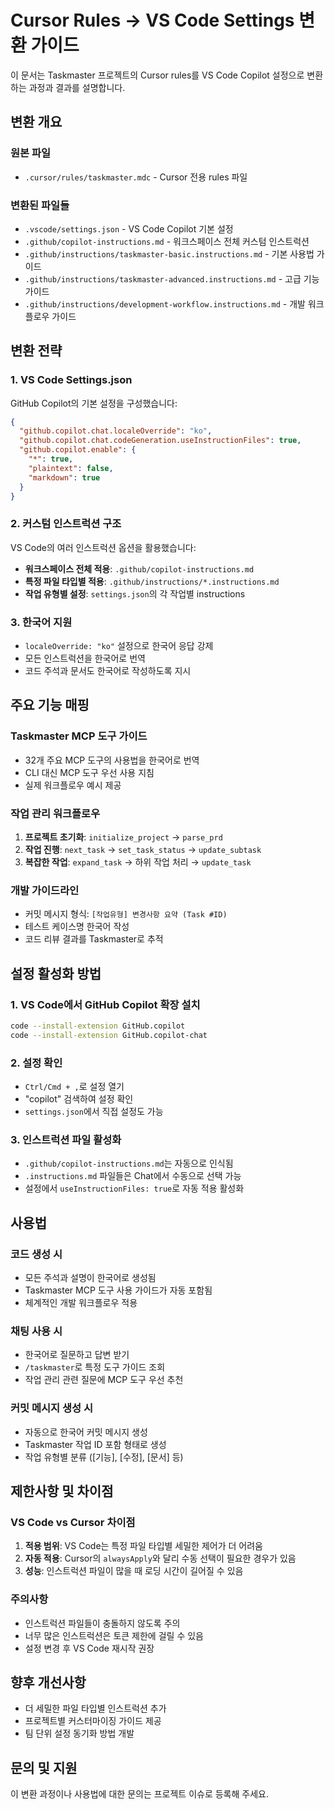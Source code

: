 # Cursor Rules → VS Code Settings 변환 가이드

이 문서는 Taskmaster 프로젝트의 Cursor rules를 VS Code Copilot 설정으로 변환하는 과정과 결과를 설명합니다.

## 변환 개요

### 원본 파일
- `.cursor/rules/taskmaster.mdc` - Cursor 전용 rules 파일

### 변환된 파일들
- `.vscode/settings.json` - VS Code Copilot 기본 설정
- `.github/copilot-instructions.md` - 워크스페이스 전체 커스텀 인스트럭션
- `.github/instructions/taskmaster-basic.instructions.md` - 기본 사용법 가이드
- `.github/instructions/taskmaster-advanced.instructions.md` - 고급 기능 가이드
- `.github/instructions/development-workflow.instructions.md` - 개발 워크플로우 가이드

## 변환 전략

### 1. VS Code Settings.json
GitHub Copilot의 기본 설정을 구성했습니다:

```json
{
  "github.copilot.chat.localeOverride": "ko",
  "github.copilot.chat.codeGeneration.useInstructionFiles": true,
  "github.copilot.enable": {
    "*": true,
    "plaintext": false,
    "markdown": true
  }
}
```

### 2. 커스텀 인스트럭션 구조
VS Code의 여러 인스트럭션 옵션을 활용했습니다:

- **워크스페이스 전체 적용**: `.github/copilot-instructions.md`
- **특정 파일 타입별 적용**: `.github/instructions/*.instructions.md`
- **작업 유형별 설정**: `settings.json`의 각 작업별 instructions

### 3. 한국어 지원
- `localeOverride: "ko"` 설정으로 한국어 응답 강제
- 모든 인스트럭션을 한국어로 번역
- 코드 주석과 문서도 한국어로 작성하도록 지시

## 주요 기능 매핑

### Taskmaster MCP 도구 가이드
- 32개 주요 MCP 도구의 사용법을 한국어로 번역
- CLI 대신 MCP 도구 우선 사용 지침
- 실제 워크플로우 예시 제공

### 작업 관리 워크플로우
1. **프로젝트 초기화**: `initialize_project` → `parse_prd`
2. **작업 진행**: `next_task` → `set_task_status` → `update_subtask`
3. **복잡한 작업**: `expand_task` → 하위 작업 처리 → `update_task`

### 개발 가이드라인
- 커밋 메시지 형식: `[작업유형] 변경사항 요약 (Task #ID)`
- 테스트 케이스명 한국어 작성
- 코드 리뷰 결과를 Taskmaster로 추적

## 설정 활성화 방법

### 1. VS Code에서 GitHub Copilot 확장 설치
```bash
code --install-extension GitHub.copilot
code --install-extension GitHub.copilot-chat
```

### 2. 설정 확인
- `Ctrl/Cmd + ,`로 설정 열기
- "copilot" 검색하여 설정 확인
- `settings.json`에서 직접 설정도 가능

### 3. 인스트럭션 파일 활성화
- `.github/copilot-instructions.md`는 자동으로 인식됨
- `.instructions.md` 파일들은 Chat에서 수동으로 선택 가능
- 설정에서 `useInstructionFiles: true`로 자동 적용 활성화

## 사용법

### 코드 생성 시
- 모든 주석과 설명이 한국어로 생성됨
- Taskmaster MCP 도구 사용 가이드가 자동 포함됨
- 체계적인 개발 워크플로우 적용

### 채팅 사용 시
- 한국어로 질문하고 답변 받기
- `/taskmaster`로 특정 도구 가이드 조회
- 작업 관리 관련 질문에 MCP 도구 우선 추천

### 커밋 메시지 생성 시
- 자동으로 한국어 커밋 메시지 생성
- Taskmaster 작업 ID 포함 형태로 생성
- 작업 유형별 분류 ([기능], [수정], [문서] 등)

## 제한사항 및 차이점

### VS Code vs Cursor 차이점
1. **적용 범위**: VS Code는 특정 파일 타입별 세밀한 제어가 더 어려움
2. **자동 적용**: Cursor의 `alwaysApply`와 달리 수동 선택이 필요한 경우가 있음
3. **성능**: 인스트럭션 파일이 많을 때 로딩 시간이 길어질 수 있음

### 주의사항
- 인스트럭션 파일들이 충돌하지 않도록 주의
- 너무 많은 인스트럭션은 토큰 제한에 걸릴 수 있음
- 설정 변경 후 VS Code 재시작 권장

## 향후 개선사항
- 더 세밀한 파일 타입별 인스트럭션 추가
- 프로젝트별 커스터마이징 가이드 제공
- 팀 단위 설정 동기화 방법 개발

## 문의 및 지원
이 변환 과정이나 사용법에 대한 문의는 프로젝트 이슈로 등록해 주세요.
